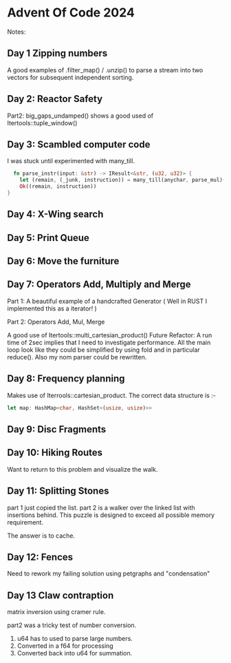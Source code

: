 # Advent Of Code 2024

Notes:

## Day  1 Zipping numbers

  A good examples of .filter_map() / .unzip() to parse a stream into two vectors for subsequent independent sorting.

## Day  2: Reactor Safety

  Part2: big_gaps_undamped() shows a good used of Itertools::tuple_window()

## Day  3: Scambled computer code

  I was stuck until experimented with many_till.

```rust
  fn parse_instr(input: &str) -> IResult<&str, (u32, u32)> {
    let (remain, (_junk, instruction)) = many_till(anychar, parse_mul)(input)?;
    Ok((remain, instruction))
}
```

## Day  4: X-Wing search

## Day  5: Print Queue

## Day  6: Move the furniture

## Day  7: Operators Add, Multiply and Merge

  Part 1:
  A beautiful example of a handcrafted Generator
  ( Well in RUST I implemented this as a iterator! )

  Part 2:
  Operators Add, Mul, Merge

  A good use of Itertools::multi_cartesian_product()
  Future Refactor:
    A run time of 2sec implies that I need to investigate performance.
    All the main loop look like they could be simplified by
    using fold and in particular reduce().
    Also my nom parser could be rewritten.

## Day  8: Frequency planning

  Makes use of Iterrools::cartesian_product.
  The correct data structure is :-

  ```rust
  let map: HashMap<char, HashSet<(usize, usize)>>
  ```

## Day  9: Disc Fragments

## Day 10: Hiking Routes

  Want to return to this problem and visualize the walk.

## Day 11: Splitting Stones

  part 1 just copied the list.
  part 2 is a walker over the linked list with insertions behind.
         This puzzle is designed to exceed all possible
         memory requirement.

  The answer is to cache.

## Day 12: Fences

  Need to rework my failing solution using petgraphs
  and "condensation"

## Day 13 Claw contraption

  matrix inversion using cramer rule.

  part2 was a tricky test of number conversion.

  1) u64 has to used to parse large numbers.
  2) Converted in a f64 for processing
  3) Converted back into u64 for summation.
